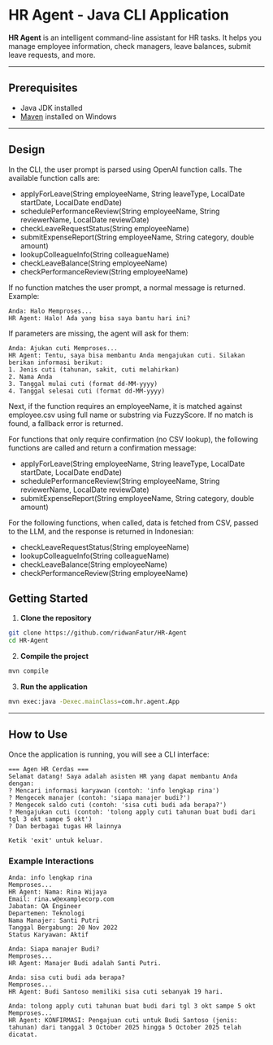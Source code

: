 # HR Agent - Java CLI Application

**HR Agent** is an intelligent command-line assistant for HR tasks. It helps you manage employee information, check managers, leave balances, submit leave requests, and more.

---

## Prerequisites

- Java JDK installed
- [Maven](https://maven.apache.org/install.html) installed on Windows

---

## Design

In the CLI, the user prompt is parsed using OpenAI function calls. The available function calls are:

- applyForLeave(String employeeName, String leaveType, LocalDate startDate, LocalDate endDate)
- schedulePerformanceReview(String employeeName, String reviewerName, LocalDate reviewDate)
- checkLeaveRequestStatus(String employeeName)
- submitExpenseReport(String employeeName, String category, double amount)
- lookupColleagueInfo(String colleagueName)
- checkLeaveBalance(String employeeName)
- checkPerformanceReview(String employeeName)

If no function matches the user prompt, a normal message is returned.  
Example:
```
Anda: Halo Memproses... 
HR Agent: Halo! Ada yang bisa saya bantu hari ini?
```

If parameters are missing, the agent will ask for them:
```
Anda: Ajukan cuti Memproses... 
HR Agent: Tentu, saya bisa membantu Anda mengajukan cuti. Silakan berikan informasi berikut: 
1. Jenis cuti (tahunan, sakit, cuti melahirkan) 
2. Nama Anda 
3. Tanggal mulai cuti (format dd-MM-yyyy) 
4. Tanggal selesai cuti (format dd-MM-yyyy)
```

Next, if the function requires an employeeName, it is matched against employee.csv using full name or substring via FuzzyScore. If no match is found, a fallback error is returned.

For functions that only require confirmation (no CSV lookup), the following functions are called and return a confirmation message:

- applyForLeave(String employeeName, String leaveType, LocalDate startDate, LocalDate endDate)
- schedulePerformanceReview(String employeeName, String reviewerName, LocalDate reviewDate)
- submitExpenseReport(String employeeName, String category, double amount)

For the following functions, when called, data is fetched from CSV, passed to the LLM, and the response is returned in Indonesian:

- checkLeaveRequestStatus(String employeeName)
- lookupColleagueInfo(String colleagueName)
- checkLeaveBalance(String employeeName)
- checkPerformanceReview(String employeeName)

## Getting Started

1. **Clone the repository**

```bash
git clone https://github.com/ridwanFatur/HR-Agent
cd HR-Agent
```

2. **Compile the project**

```bash
mvn compile
```

3. **Run the application**

```bash
mvn exec:java -Dexec.mainClass=com.hr.agent.App
```

---

## How to Use

Once the application is running, you will see a CLI interface:

```
=== Agen HR Cerdas ===
Selamat datang! Saya adalah asisten HR yang dapat membantu Anda dengan:
? Mencari informasi karyawan (contoh: 'info lengkap rina')
? Mengecek manajer (contoh: 'siapa manajer budi?')
? Mengecek saldo cuti (contoh: 'sisa cuti budi ada berapa?')
? Mengajukan cuti (contoh: 'tolong apply cuti tahunan buat budi dari tgl 3 okt sampe 5 okt')
? Dan berbagai tugas HR lainnya

Ketik 'exit' untuk keluar.
```

### Example Interactions

```
Anda: info lengkap rina
Memproses...
HR Agent: Nama: Rina Wijaya
Email: rina.w@examplecorp.com
Jabatan: QA Engineer
Departemen: Teknologi
Nama Manajer: Santi Putri
Tanggal Bergabung: 20 Nov 2022
Status Karyawan: Aktif

Anda: Siapa manajer Budi?
Memproses...
HR Agent: Manajer Budi adalah Santi Putri.

Anda: sisa cuti budi ada berapa?
Memproses...
HR Agent: Budi Santoso memiliki sisa cuti sebanyak 19 hari.

Anda: tolong apply cuti tahunan buat budi dari tgl 3 okt sampe 5 okt
Memproses...
HR Agent: KONFIRMASI: Pengajuan cuti untuk Budi Santoso (jenis: tahunan) dari tanggal 3 October 2025 hingga 5 October 2025 telah dicatat.
```

